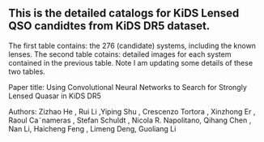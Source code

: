 ## This is the detailed catalogs for KiDS Lensed QSO candidtes from KiDS DR5 dataset.
The first table contains: the 276 (candidate) systems, including the known lenses.
The second table cotains: detailed images for each system contained in the previous table.
Note I am updating some details of these two tables.

Paper title: Using Convolutional Neural Networks to Search for Strongly Lensed Quasar in KiDS DR5

Authors: Zizhao He , Rui Li ,Yiping Shu , Crescenzo Tortora , Xinzhong Er , Raoul Ca˜nameras , Stefan Schuldt , Nicola R. Napolitano, Qihang Chen , Nan Li, Haicheng Feng , Limeng Deng, Guoliang Li
